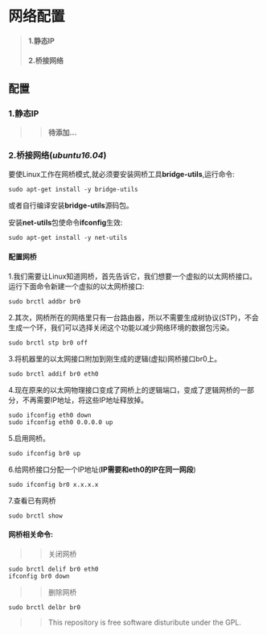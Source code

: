 # 网络配置
> #### 1.静态IP
> #### 2.桥接网络

## 配置
### 1.静态IP

>> **待添加...**

### 2.桥接网络(*ubuntu16.04*)

要使Linux工作在网桥模式,就必须要安装网桥工具**bridge-utils**,运行命令:

    sudo apt-get install -y bridge-utils

或者自行编译安装**bridge-utils**源码包。

安装**net-utils**包使命令**ifconfig**生效:

    sudo apt-get install -y net-utils

#### 配置网桥
1.我们需要让Linux知道网桥，首先告诉它，我们想要一个虚拟的以太网桥接口。运行下面命令新建一个虚拟的以太网桥接口:

    sudo brctl addbr br0

2.其次，网桥所在的网络里只有一台路由器，所以不需要生成树协议(STP)，不会生成一个环，我们可以选择关闭这个功能以减少网络环境的数据包污染。

    sudo brctl stp br0 off

3.将机器里的以太网接口附加到刚生成的逻辑(虚拟)网桥接口br0上。

    sudo brctl addif br0 eth0

4.现在原来的以太网物理接口变成了网桥上的逻辑端口，变成了逻辑网桥的一部分，不再需要IP地址，将这些IP地址释放掉。

    sudo ifconfig eth0 down
    sudo ifconfig eth0 0.0.0.0 up

5.启用网桥。

    sudo ifconfig br0 up

6.给网桥接口分配一个IP地址(**IP需要和eth0的IP在同一网段**)

    sudo ifconfig br0 x.x.x.x

7.查看已有网桥

    sudo brctl show

#### 网桥相关命令:
>> 关闭网桥

    sudo brctl delif br0 eth0
    ifconfig br0 down

>> 删除网桥

    sudo brctl delbr br0


>> This repository is free software disturibute under the GPL.
